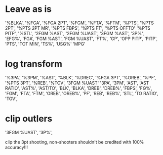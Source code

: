 # Leave as is
'%BLKA',
'%FGA',
'%FGA 2PT',
'%FGM',
'%FTA',
'%FTM',
'%PTS',
'%PTS 2PT',
'%PTS 2PT MR',
'%PTS FBPS',
'%PTS FT',
'%PTS OFFTO'
'%PTS PITP',
'%STL',
'2FGM %AST',
'2FGM %UAST',
'3FGM %AST',
'3P%',
'EFG%',
'FGA',
'FGM %AST',
'FGM %UAST',
'FT%',
'GP',
'OPP PITP',
'PITP',
'PTS',
'TOT MIN',
'TS%',
'USG%'
'MPG'


# log transform
'%3PA',
'%3PM',
'%AST',
'%BLK',
'%DREC',
'%FGA 3PT',
'%OREB',
'%PF',
'%PTS 3PT',
'%REB',
'%TOV',
'3FGM %UAST'
'3PA',
'3PM',
'AST',
'AST RATIO',
'AST%',
'AST/TO',
'BLK',
'BLKA',
'DREB',
'DREB%',
'FBPS',
'FG%',
'FGM',
'FTA',
'FTM',
'OREB',
'OREB%',
'PF',
'REB',
'REB%',
'STL',
'TO RATIO',
'TOV',


# clip outlers
'3FGM %UAST',
'3P%',

clip the 3pt shooting, non-shooters shouldn't be credited with 100% accuracy!!!